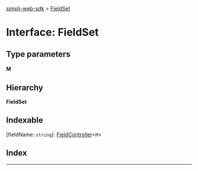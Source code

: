 [simpli-web-sdk](../README.md) > [FieldSet](../interfaces/fieldset.md)

# Interface: FieldSet

## Type parameters
#### M 
## Hierarchy

**FieldSet**

## Indexable

\[fieldName: `string`\]:&nbsp;[FieldController](../#fieldcontroller)<`M`>
## Index

---

